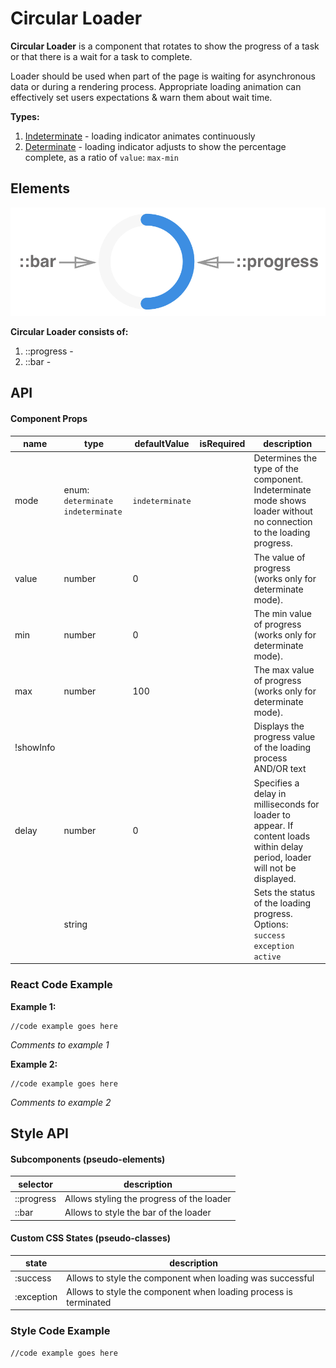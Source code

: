 # Circular Loader

**Circular Loader** is a component that rotates to show the progress of a task or that there is a wait for a task to complete.

Loader should be used when part of the page is waiting for asynchronous data or during a rendering process. Appropriate loading animation can effectively set users expectations & warn them about wait time.

**Types:**

1. <u>Indeterminate</u> - loading indicator animates continuously
2. <u>Determinate</u> - loading indicator adjusts to show the percentage complete, as a ratio of `value`: `max-min`



## Elements

![elements](./assets/elements.png)

**Circular Loader consists of:** 

1. ::progress -  
2. ::bar - 



## API

#### Component Props

| name      | type                                | defaultValue    | isRequired | description                              |
| --------- | ----------------------------------- | --------------- | ---------- | ---------------------------------------- |
| mode      | enum: `determinate` `indeterminate` | `indeterminate` |            | Determines the type of the component. Indeterminate mode shows loader without no connection to the loading progress. |
| value     | number                              | 0               |            | The value of progress (works only for determinate mode). |
| min       | number                              | 0               |            | The min value of progress (works only for determinate mode). |
| max       | number                              | 100             |            | The max value of progress (works only for determinate mode). |
| !showInfo |                                     |                 |            | Displays the progress value of the loading process AND/OR text |
| delay     | number                              | 0               |            | Specifies a delay in milliseconds for loader to appear. If content loads within delay period, loader will not be displayed. |
|           | string                              |                 |            | Sets the status of the loading progress. Options: `success` `exception` `active` |



### React Code Example

**Example 1:**

```
//code example goes here
```

*Comments to example 1*

**Example 2:**

```
//code example goes here	
```

*Comments to example 2*



## Style API

#### Subcomponents (pseudo-elements)

| selector   | description                              |
| ---------- | ---------------------------------------- |
| ::progress | Allows styling the progress of the loader |
| ::bar      | Allows to style the bar of the loader    |

#### Custom CSS States (pseudo-classes)

| state      | description                              |
| ---------- | ---------------------------------------- |
| :success   | Allows to style the component when loading was successful |
| :exception | Allows to style the component when loading process is terminated |

### Style Code Example

```
//code example goes here
```